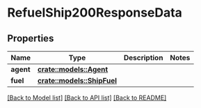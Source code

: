 # RefuelShip200ResponseData

## Properties

Name | Type | Description | Notes
------------ | ------------- | ------------- | -------------
**agent** | [**crate::models::Agent**](Agent.md) |  | 
**fuel** | [**crate::models::ShipFuel**](ShipFuel.md) |  | 

[[Back to Model list]](../README.md#documentation-for-models) [[Back to API list]](../README.md#documentation-for-api-endpoints) [[Back to README]](../README.md)


